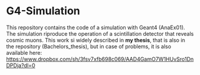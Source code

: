 # G4-Simulation
This repository contains the code of a simulation with Geant4 (AnaEx01). The simulation riproduce the operation of a scintillation detector that reveals cosmic muons. This work si widely described in **my thesis**, that is also in the repository (Bachelors_thesis), but in case of problems, it is also available here: https://www.dropbox.com/sh/3fsv7xfb698c069/AAD4GamO7W1HUvSro1DnDPDja?dl=0
